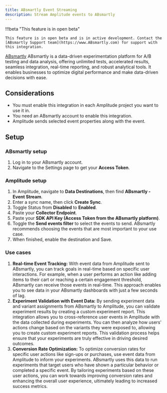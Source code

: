 ```yaml
---
title: ABsmartly Event Streaming
description: Stream Amplitude events to ABsmartly
---
```


!!!beta "This feature is in open beta"

    This feature is in open beta and is in active development. Contact the [ABsmartly Support team](https://www.ABsmartly.com) for support with this integration.

[ABsmartly](https://absmartly.com/) ABsmartly is a data-driven experimentation platform for A/B testing and data analysis, offering unlimited tests, accelerated results, seamless integration, real-time reporting, and robust analytical tools. It enables businesses to optimize digital performance and make data-driven decisions with ease.

## Considerations

- You must enable this integration in each Amplitude project you want to use it in.
- You need an ABsmartly account to enable this integration.
- Amplitude sends selected event properties along with the event.

## Setup

### ABsmartly setup

1. Log in to your ABsmartly account.
2. Navigate to the Settings page to get your **Access Token**.

### Amplitude setup

1. In Amplitude, navigate to **Data Destinations**, then find **ABsmartly - Event Stream**.
2. Enter a sync name, then click **Create Sync**.
3. Toggle Status from **Disabled** to **Enabled**.
4. Paste your **Collector Endpoint**.
5. Paste your **SDK API Key (Access Token from the ABsmartly platform)**.
6. Toggle the **Send events filter** to select the events to send. ABsmartly recommends choosing the events that are most important to your use case. 
7. When finished, enable the destination and Save.

### Use cases

1. **Real-time Event Tracking:** With event data from Amplitude sent to ABsmartly, you can track goals in real-time based on specific user interactions. For example, when a user performs an action like adding items to their cart or reaching a certain engagement threshold, ABsmartly can receive those events in real-time. This approach enables you to see data in your ABsmartly dashboards with just a few seconds of lag.
2. **Experiment Validation with Event Data:** By sending experiment data and variant assignments from ABsmartly to Amplitude, you can validate experiment results by creating a custom experiment report. This integration allows you to cross-reference user events in Amplitude with the data collected during experiments. You can then analyze how users' actions change based on the variants they were exposed to, allowing you to create custom experiment reports. This validation process helps ensure that your experiments are truly effective in driving desired outcomes.
3. **Conversion Rate Optimization:** To optimize conversion rates for specific user actions like sign-ups or purchases, use event data from Amplitude to inform your experiments. ABsmartly uses this data to run experiments that target users who have shown a particular behavior or completed a specific event. By tailoring experiments based on these user actions, you can work towards improving conversion rates and enhancing the overall user experience, ultimately leading to increased success metrics.
